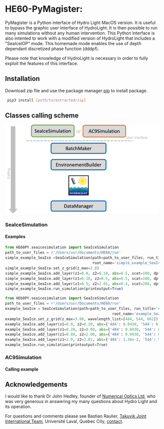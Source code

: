 # HE60-PyMagister:

PyMagister is a Python interface of Hydro Light MacOS version. It is useful to bypass the graphic user interface of 
HydroLight. It is then possible to run many simulations without any human intervention. This Python interface
is also intented to work with a modified version of HydroLight that includes a "SeaIceIOP" mode. This homemade mode
enables the use of depth dependant discretized phase function (dddpf). 


Please note that knowledge of
HydroLight is necessary in order to fully exploit the features of this interface.

## Installation

Download zip file and use the package manager [pip](https://pip.pypa.io/en/stable/) to install package.
```bash
 pip3 install [path/to/extracted/zip]
```
## Classes calling scheme
![image info](./ressources/pymagister_scheme.png)
### SeaIceSimulation
#### Examples
```python
from HE60PY.seaicesimulation import SeaIceSimulation
path_to_user_files = r'/Users/usr/Documents/HE60/run'
simple_example_SeaIce =SeaIceSimulation(path=path_to_user_files, run_title='simple_example_SeaIce', 
                                        root_name='simple_example_SeaIce')
simple_example_SeaIce.set_z_grid(z_max=2.0)
simple_example_SeaIce.add_layer(z1=0.0, z2=0.10, abs=0.5, scat=100, dpf='dpf_OTHG_0_98.txt')
simple_example_SeaIce.add_layer(z1=0.10, z2=0.5, abs=0.5, scat=100, dpf='dpf_OTHG_0_98.txt')
simple_example_SeaIce.add_layer(z1=0.5, z2=2.01, abs=0.4, scat=200, dpf='dpf_OTHG_0_98.txt')
simple_example_SeaIce.run_simulation(printoutput=True)
```

```python
from HE60PY.seaicesimulation import SeaIceSimulation
path_to_user_files = r'/Users/usr/Documents/HE60/run'
example_SeaIce = SeaIceSimulation(path=path_to_user_files, run_title='example_SeaIce',
                                                 root_name='example_SeaIce')
example_SeaIce.set_z_grid(z_max=3.00, wavelength_list=[484, 544, 602])
example_SeaIce.add_layer(z1=0.0, z2=0.20, abs={'484': 0.0430, '544': 0.0683, '602': 0.12}, scat=2277, dpf='dpf_OTHG_0_95.txt')
example_SeaIce.add_layer(z1=0.20, z2=0.80, abs={'484': 0.0430, '544': 0.0683, '602': 0.12}, scat=303, dpf='dpf_OTHG_0_98.txt')
example_SeaIce.add_layer(z1=0.80, z2=2.00, abs={'484': 0.0430, '544': 0.0683, '602': 0.12}, scat=79, dpf='dpf_OTHG_0_98.txt')
example_SeaIce.add_layer(z1=2.0, z2=3.01, abs={'484': 1.36e-2, '544': 5.11e-2, '602': 2.224e-1}, scat=0.1, dpf='dpf_OTHG_0_98.txt')
example_SeaIce.run_simulation(printoutput=True)
```

### AC9Simulation
#### Calling example


## Acknowledgements
I would like to thank Dr John Hedley, founder of [Numerical Optics Ltd](https://www.numopt.com/index.html), who was very generous in answering my many questions about Hydro Light and its operation. 

For questions and comments please see Bastian Raulier, [Takuvik Joint International Team](http://www.takuvik.ulaval.ca/), Université Laval, Quebec City, [contact](mailto:bastian.raulier.1@ulaval.ca). 
